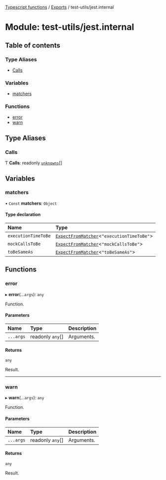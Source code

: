 [Typescript functions](../index.md) / [Exports](../modules.md) / test-utils/jest.internal

# Module: test-utils/jest.internal

## Table of contents

### Type Aliases

- [Calls](test_utils_jest_internal.md#calls)

### Variables

- [matchers](test_utils_jest_internal.md#matchers)

### Functions

- [error](test_utils_jest_internal.md#error)
- [warn](test_utils_jest_internal.md#warn)

## Type Aliases

### Calls

Ƭ **Calls**: readonly [`unknowns`](types_core.md#unknowns)[]

## Variables

### matchers

• `Const` **matchers**: `Object`

#### Type declaration

| Name | Type |
| :------ | :------ |
| `executionTimeToBe` | [`ExpectFromMatcher`](../interfaces/test_utils_expect.ExpectFromMatcher.md)<``"executionTimeToBe"``\> |
| `mockCallsToBe` | [`ExpectFromMatcher`](../interfaces/test_utils_expect.ExpectFromMatcher.md)<``"mockCallsToBe"``\> |
| `toBeSameAs` | [`ExpectFromMatcher`](../interfaces/test_utils_expect.ExpectFromMatcher.md)<``"toBeSameAs"``\> |

## Functions

### error

▸ **error**(...`args`): `any`

Function.

#### Parameters

| Name | Type | Description |
| :------ | :------ | :------ |
| `...args` | readonly `any`[] | Arguments. |

#### Returns

`any`

Result.

___

### warn

▸ **warn**(...`args`): `any`

Function.

#### Parameters

| Name | Type | Description |
| :------ | :------ | :------ |
| `...args` | readonly `any`[] | Arguments. |

#### Returns

`any`

Result.
